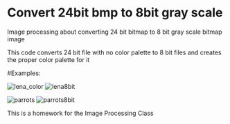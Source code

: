 # Convert 24bit bmp to 8bit gray scale 
Image processing about converting 24 bit bitmap to 8 bit gray scale bitmap image

This code converts  24 bit file with no color palette to 8 bit files and creates the proper color palette for it

#Examples:


![lena_color](https://github.com/user-attachments/assets/623c872d-901d-41d1-9407-185081e5e970)
![lena8bit](https://github.com/user-attachments/assets/c33636b9-86db-493c-b92b-455e2791dce9)

![parrots](https://github.com/user-attachments/assets/fba1af18-89a7-46e7-84b5-dbbbaa2d8548)
![parrots8bit](https://github.com/user-attachments/assets/95c2cd5f-1d2a-44ac-b101-46e36aba4954)



This is a homework for the Image Processing Class 
